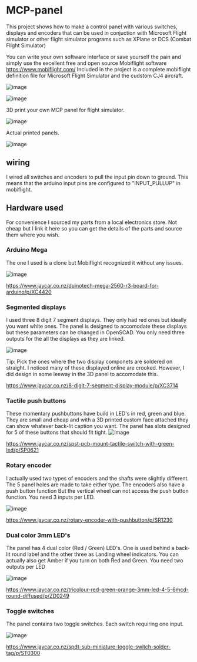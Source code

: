 # MCP-panel

This project shows how to make a control panel with various switches, displays and encoders that can be used in conjuction with Microsoft Flight simulator or other flight simulator programs such as XPlane or DCS (Combat Flight Simulator)

You can write your own software interface or save yourself the pain and simply use the excellent free and open source Mobiflight software https://www.mobiflight.com/
Included in the project is a complete mobiflight definition file for Microsoft Flight Simulator and the cudstom CJ4 aircraft.

![image](https://user-images.githubusercontent.com/1192916/190020247-507466dd-918f-47a0-b019-b9db686d0157.png)

![image](https://user-images.githubusercontent.com/1192916/193402849-4d717c16-86a2-4733-88ea-b3216951716c.png)

3D print your own MCP panel for flight simulator.

![image](https://user-images.githubusercontent.com/1192916/190311741-e2671a8e-7057-4d50-86a3-c131b47b6a02.png)

Actual printed panels.

![image](https://user-images.githubusercontent.com/1192916/190303993-10bff4c4-5c5f-4b4e-97c5-940528641fc1.png)

## wiring

I wired all switches and encoders to pull the input pin down to ground. This means that the arduino input pins are configured to "INPUT_PULLUP" in mobiflight.

## Hardware used

For convenience I sourced my parts from a local electronics store. Not cheap but I link it here so you can get the details of the parts and source them where you wish.

### Arduino Mega

The one I used is a clone but Mobiflight recognized it without any issues.

![image](https://user-images.githubusercontent.com/1192916/191902870-b5d4bcbd-089a-4f39-a2c9-693b26a8d26a.png)

https://www.jaycar.co.nz/duinotech-mega-2560-r3-board-for-arduino/p/XC4420

### Segmented displays
I used three 8 digit 7 segment displays. They only had red ones but ideally you want white ones.
The panel is designed to accomodate these displays but these parameters can be changed in OpenSCAD.
You only need three outputs for the all the displays as they are linked.

![image](https://user-images.githubusercontent.com/1192916/191902823-da34c0ee-2f59-48e6-b0bc-784838041c6e.png)

Tip: Pick the ones where the two display componets are soldered on straight. I noticed many of these displayed online are crooked. However, I did design in some leeway in the 3D panel to accomodate this.

https://www.jaycar.co.nz/8-digit-7-segment-display-module/p/XC3714

### Tactile push buttons
These momentary pushbuttons have build in LED's in red, green and blue. They are small and cheap and with a 3D printed custom face attached they can show whatever back-lit caption you want. The panel has slots designed for 5 of these buttons that should fit tight.
![image](https://user-images.githubusercontent.com/1192916/191902740-a9109acc-c9fa-4ce0-bd01-daa7ec5b9bbe.png)

https://www.jaycar.co.nz/spst-pcb-mount-tactile-switch-with-green-led/p/SP0621

### Rotary encoder

I actually used two types of encoders and the shafts were slightly different. The 5 panel holes are made to take either type. The encoders also have a push button function But the vertical wheel can not access the push button function. You need 3 inputs per LED.

![image](https://user-images.githubusercontent.com/1192916/191902905-9cfea7e5-0e4f-4883-9c30-0e62887eee89.png)

https://www.jaycar.co.nz/rotary-encoder-with-pushbutton/p/SR1230

### Dual color 3mm LED's

The panel has 4 dual color (Red / Green) LED's. One is used behind a back-lit round label and the other three as Landing wheel indicators. You can actually also get Amber if you turn on both Red and Green. You need two outputs per LED

![image](https://user-images.githubusercontent.com/1192916/191902933-47e61cc0-b694-4c6e-94d7-e3020cf326af.png)

https://www.jaycar.co.nz/tricolour-red-green-orange-3mm-led-4-5-6mcd-round-diffused/p/ZD0249


### Toggle switches

The panel contains two toggle switches. Each switch requiring one input.

![image](https://user-images.githubusercontent.com/1192916/191902965-0f5e1dba-70fa-41f9-bf47-2c3ba546faa8.png)

https://www.jaycar.co.nz/spdt-sub-miniature-toggle-switch-solder-tag/p/ST0300
